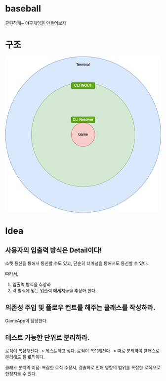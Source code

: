 # baseball
클린하게~ 야구게임을 만들어보자

# 구조
![architecture image](https://github.com/jurogrammer/baseball/blob/master/images/baseball_architecture.drawio.png)

# Idea

## 사용자의 입출력 방식은 Detail이다!
소켓 통신을 통해서 통신할 수도 있고, 
단순히 터미널을 통해서도 통신할 수 있다.

따라서,
1. 입출력 방식을 추상화
2. 각 방식에 맞는 입출력 메세지들을 추상화
한다.

## 의존성 주입 및 플로우 컨트롤 해주는 클래스를 작성하라.
GameApp이 담당한다.

## 테스트 가능한 단위로 분리하라.
로직이 복잡해진다 -> 테스트하고 싶다.
로직이 복잡해진다 -> 따로 분리하여 클래스로 분리해도 될 로직이다.

클래스 분리의 이점: 복잡한 로직 수정시, 캡슐화로 인해 영향의 범위를 복잡한 로직으로 한정지을 수 있다.
